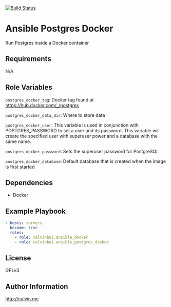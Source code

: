 [![Build Status](https://travis-ci.com/calvinbui/ansible-postgres-docker.svg?branch=master)](https://travis-ci.com/calvinbui/ansible-postgres-docker)

# Ansible Postgres Docker

Run Postgres inside a Docker container

##  Requirements

N/A

## Role Variables

`postgres_docker_tag`: Docker tag found at https://hub.docker.com/_/postgres

`postgres_docker_data_dir`: Where to store data

`postgres_docker_user`: This variable is used in conjunction with POSTGRES_PASSWORD to set a user and its password. This variable will create the specified user with superuser power and a database with the same name.

`postgres_docker_password`: Sets the superuser password for PostgreSQL

`postgres_docker_database`: Default database that is created when the image is first started

## Dependencies

- Docker

## Example Playbook

```yaml
- hosts: servers
  become: true
  roles:
    - role: calvinbui.ansible_docker
    - role: calvinbui.ansible_postgres_docker
```

## License

GPLv3

## Author Information

http://calvin.me
